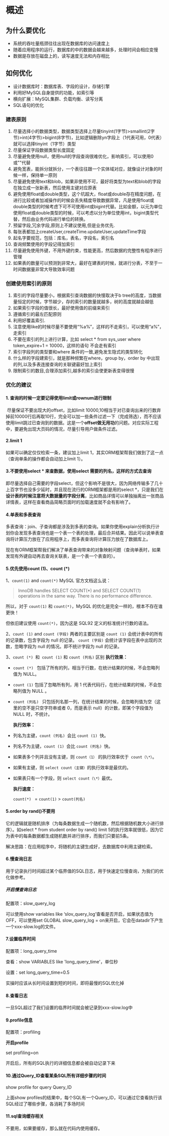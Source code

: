 # 概述

## 为什么要优化

- 系统的吞吐量瓶颈往往出现在数据库的访问速度上
- 随着应用程序的运行，数据库的中的数据会越来越多，处理时间会相应变慢
- 数据是存放在磁盘上的，读写速度无法和内存相比

## 如何优化

- 设计数据库时：数据库表、字段的设计，存储引擎
- 利用好MySQL自身提供的功能，如索引等
- 横向扩展：MySQL集群、负载均衡、读写分离
- SQL语句的优化

### 建表原则

1. 尽量选择小的数据类型，数据类型选择上尽量tinyint(1字节)>smallint(2字节)>int(4字节)>bigint(8字节)，比如逻辑删除yn字段上（1代表可用，0代表）就可以选择tinyint（1字节）类型
2. 尽量保证字段数据类型长度固定
3. 尽量避免使用null，使用null的字段查询很难优化，影响索引，可以使用0或""代替
4. 避免宽表，能拆分就拆分，一个表往往跟一个实体域对应，就像设计对象的时候一样，保持单一原则
5. 尽量避免使用text和blob，如果非使用不可，最好将类型为text和blob的字段在独立成一张新表，然后使用主键对应原表
6. 避免使用float或double类型，这个坑超大，float或double存在精度问题，在进行比较或者加减操作的时候会丢失精度导致数据异常，凡是使用float或double类型的时候考虑下可不可使用int或bigint代替。比如金额，以元为单位使用float或double类型的时候，可以考虑以分为单位使用int，bigint类型代替，然后由业务代码进行单位的转换。
7. 预留字段,冗余字段,原则上不建议使用,但是业务优先.
8. 每张表都加上createUser,createTime.updateUser,updateTime字段
9. 起名字要规范，包括：库名，表名，字段名，索引名
10. 查询频繁使用的字段记得加索引
11. 尽量避免使用外键，不用外键约束，性能更高，然后数据的完整性有程序进行管理
12. 如果表的数量可以预测到非常大，最好在建表的时候，就进行分表，不至于一时间数据量非常大导致效率问题



### 创建使用索引的原则

1. 索引的字段尽量要小，根据索引查询数据的快慢取决于b tree的高度，当数据量恒定的时候，字节越少，存的索引的数量就越多，树的高度就越会越低
2. 如果索引字段的值很长，最好使用值的前缀来索引
3. 遵循索引的最左匹配原则
4. 利用好覆盖索引.
5. 注意使用like的时候尽量不要使用“%a%”，这样的不走索引，可以使用“a%”，走索引
6. 不要在索引的列上进行计算，比如 select * from sys_user where token_expire+1 = 10000，这样的语句 不会走有索引
7. 索引字段列的类型要和where 条件的一致,避免发生隐式的类型转化
8. 什么样的字段建索引，就是那种频繁在where，group by，order by  中出现的列,以及多表连接查询的关联键最好加上索引
9. 限制索引的数目,合理添加索引,越多的索引会使更新表变得很慢



### 优化的建议

#### 1. 查询的时候一定要记得使用limit或rownum进行限制

​		尽量保证不要出现大的offset，比如limit 10000,10相当于对已查询出来的行数弃掉前10000行后再取10行，完全可以加一些条件过滤一下（完成筛选），而不应该使用limit跳过已查询到的数据。这是一个**offset做无用功**的问题。对应实际工程中，要避免出现大页码的情况，尽量引导用户做条件过滤。

#### 2.limit 1

如果可以确定仅仅检索一条，建议加上limit 1，其实ORM框架帮我们做到了这一点（查询单条的操作都会自动加上limit 1）。

#### 3.不要使用select * 来查数据，使用select 需要的列名，这样的方式去查询

​		即尽量选择自己需要的字段select，但这个影响不是很大，因为网络传输多了几十上百字节也没多少延时，并且现在流行的ORM框架都是用的select  *，只是我们在**设计表的时候注意将大数据量的字段分离**，比如商品详情可以单独抽离出一张商品详情表，这样在查看商品简略页面时的加载速度就不会有影响了。

#### 4.单表和多表查询

多表查询：join、子查询都是涉及到多表的查询。如果你使用explain分析执行计划你会发现多表查询也是一个表一个表的处理，最后合并结果。因此可以说单表查询将计算压力放在了应用程序上，而多表查询将计算压力放在了数据库上。

现在有ORM框架帮我们解决了单表查询带来的对象映射问题（查询单表时，如果发现有外键自动再去查询关联表，是一个表一个表查的）。

#### 5.优先使用count (1)、count (*) 

1、`count(1)`  and  `count(*)` MySQL 官方文档这么说：

>   InnoDB handles SELECT COUNT(*) and SELECT COUNT(1) operations in the same way. There is no performance difference.

所以，对于 `count(1)` 和 `count(*)`，MySQL 的优化是完全一样的，根本不存在谁更快！

但依旧建议使用 `count(*)`，因为这是 SQL92 定义的标准统计行数的语法。

2、`count (1)` and `count (字段)`
两者的主要区别是
`count (1)` 会统计表中的所有的记录数，包含字段为 null 的记录。
`count (字段)` 会统计该字段在表中出现的次数，忽略字段为 null 的情况。即不统计字段为 null 的记录。

3、`count (*) `和` count (1)` 和 `count (列名)` 区别
  **执行效果：**

-   `count (*) ` 包括了所有的列，相当于行数，在统计结果的时候，不会忽略列值为 NULL。

-   `count (1)` 包括了忽略所有列，用 1 代表代码行，在统计结果的时候，不会忽略列值为 NULL 。

-   `count (列名) ` 只包括列名那一列，在统计结果的时候，会忽略列值为空（这里的空不是只空字符串或者 0，而是表示 null）的计数，即某个字段值为 NULL 时，不统计。

    **执行效率：**

-   列名为主键，`count (列名) `会比 `count (1) `快。

-   列名不为主键，`count (1) `会比 `count (列名) `快。

-   如果表多个列并且没有主键，则 `count（1）` 的执行效率优于` count（\*）`。

-   如果有主键，则 `select count（主键）`的执行效率是最优的。

-   如果表只有一个字段，则 `select count（\*）`最优。

    **执行速度：**

     `count(*) ` = `count(1)` > `count(列名)`

#### 5.order by rand()不要用

它的逻辑就是随机排序（为每条数据生成一个随机数，然后根据随机数大小进行排序）。如select * from student order by rand() limit 5的执行效率就很低，因为它为表中的每条数据都生成随机数并进行排序，而我们只要前5条。

解决思路：在应用程序中，将随机的主键生成好，去数据库中利用主键检索。

#### 6.慢查询日志

用于记录执行时间超过某个临界值的SQL日志，用于快速定位慢查询，为我们的优化做参考。

##### 开启慢查询日志

配置项：slow_query_log

可以使用show variables like ‘slov_query_log’查看是否开启，如果状态值为OFF，可以使用set GLOBAL slow_query_log = on来开启，它会在datadir下产生一个xxx-slow.log的文件。

#### 7.设置临界时间

配置项：long_query_time

查看：show VARIABLES like 'long_query_time'，单位秒

设置：set long_query_time=0.5

实操时应该从长时间设置到短的时间，即将最慢的SQL优化掉

#### 8.查看日志

一旦SQL超过了我们设置的临界时间就会被记录到xxx-slow.log中

#### 9.profile信息

配置项：profiling

**开启profile**

set profiling=on

开启后，所有的SQL执行的详细信息都会被自动记录下来

#### 10.通过Query_ID查看某条SQL所有详细步骤的时间

show profile for query Query_ID

上面show profiles的结果中，每个SQL有一个Query_ID，可以通过它查看执行该SQL经过了哪些步骤，各消耗了多场时间

#### 11.sql查询缓存相关

不要用，如果要缓存，那么就在代码内使用缓存。

